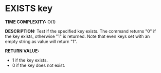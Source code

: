 # EXISTS key #

**TIME COMPLEXITY:**
O(1)

**DESCRIPTION:**
Test if the specified key exists. The command returns "0" if the key exists,
otherwise "1" is returned. Note that even keys set with an empty string as
value will return "1".

**RETURN VALUE:**

* 1 if the key exists.
* 0 if the key does not exist.
